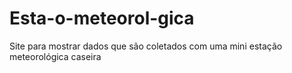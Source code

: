 # Esta-o-meteorol-gica
Site para mostrar dados que são coletados com uma mini estação meteorológica caseira
